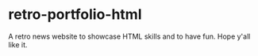 # retro-portfolio-html
A retro news website to showcase HTML skills and to have fun. Hope y'all like it.

